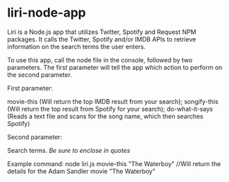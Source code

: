 # liri-node-app

Liri is a Node.js app that utilizes Twitter, Spotify and Request NPM packages. It calls the Twitter, Spotify and/or IMDB APIs to retrieve information on the search terms the user enters.

To use this app, call the node file in the console, followed by two parameters. The first parameter will tell the app which action to perform on the second parameter.

First parameter:

movie-this (Will return the top IMDB result from your search); 
songify-this (Will return the top result from Spotify for your search); 
do-what-it-says (Reads a text file and scans for the song name, which then searches Spotify)


Second parameter:

Search terms. *Be sure to enclose in quotes*

Example command:
node liri.js movie-this "The Waterboy" //Will return the details for the Adam Sandler movie "The Waterboy"
